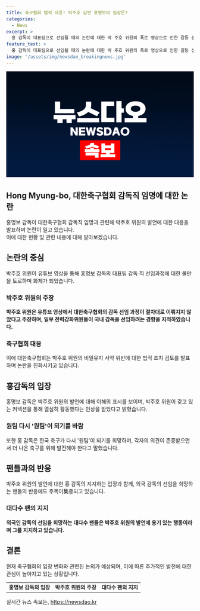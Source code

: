 ```yaml
---
title: 축구협회 법적 대응! 박주호 감싼 홍명보의 입장은?
categories:
  - News
excerpt: >
  홍 감독이 대표팀으로 선임될 때의 논란에 대한 박 주호 위원의 폭로 영상으로 인한 갈등 상황 속에서 홍 감독은 박 주호를 감싸며, 포용과 발전을 강조했다. 박 주호는 절차가 지켜지지 않았다며 비밀 유지 서약을 어겼다는 이유로 법적 대응을 검토받고 있지만, 홍 감독은 포용과 다양한 의견 존중이 중요하다며 감싸며, 양측의 입장 차이가 축구계의 성장에 기여할 수 있다고 말했다. 이에 대다수 팬들은 박 주호를 지지하며 외국인 감독을 원하는 의견도 나타났고, 홍 감독과 박 주호의 관계에 대한 축구협회의 입장 변화가 주목된다.
feature_text: >
  홍 감독이 대표팀으로 선임될 때의 논란에 대한 박 주호 위원의 폭로 영상으로 인한 갈등 상황 속에서 홍 감독은 박 주호를 감싸며, 포용과 발전을 강조했다. 박 주호는 절차가 지켜지지 않았다며 비밀 유지 서약을 어겼다는 이유로 법적 대응을 검토받고 있지만, 홍 감독은 포용과 다양한 의견 존중이 중요하다며 감싸며, 양측의 입장 차이가 축구계의 성장에 기여할 수 있다고 말했다. 이에 대다수 팬들은 박 주호를 지지하며 외국인 감독을 원하는 의견도 나타났고, 홍 감독과 박 주호의 관계에 대한 축구협회의 입장 변화가 주목된다.
image: '/assets/img/newsdao_breakingnews.jpg'
---
```


<p><img src="/assets/img/newsdao_breakingnews.jpg" alt="pcversion 속보" /></p>

<h2>Hong Myung-bo, 대한축구협회 감독직 임명에 대한 논란</h2>

<p data-ke-size="size16">홍명보 감독이 대한축구협회 감독직 임명과 관련해 박주호 위원의 발언에 대한 대응을 발표하며 논란이 일고 있습니다.<br>
이에 대한 현황 및 관련 내용에 대해 알아보겠습니다.</p>

<h2 data-ke-size="size26">논란의 중심</h2>

<p data-ke-size="size16">박주호 위원이 유튜브 영상을 통해 홍명보 감독의 대표팀 감독 직 선임과정에 대한 불만을 토로하며 화제가 되었습니다.</p>

<h3>박주호 위원의 주장</h3>

<p data-ke-size="size16"><b>박주호 위원은 유튜브 영상에서 대한축구협회의 감독 선임 과정이 절차대로 이뤄지지 않았다고 주장하며, 일부 전력강화위원들이 국내 감독을 선임하려는 경향을 지적하였습니다.</b></p>

<h3>축구협회 대응</h3>

<p data-ke-size="size16">이에 대한축구협회는 박주호 위원의 비밀유지 서약 위반에 대한 법적 조치 검토를 발표하며 논란을 진화시키고 있습니다.</p>

<h2 data-ke-size="size26">홍감독의 입장</h2>

<p data-ke-size="size16">홍명보 감독은 박주호 위원의 발언에 대해 이해의 표시를 보이며, 박주호 위원이 갖고 있는 커넥션을 통해 열심히 활동했다는 인상을 받았다고 밝혔습니다.</p>

<h3>원팀 다시 '원팀'이 되기를 바람</h3>

<p data-ke-size="size16">또한 홍 감독은 한국 축구가 다시 '원팀'이 되기를 희망하며, 각자의 의견이 존중받으면서 더 나은 축구를 위해 발전해야 한다고 말했습니다.</p>

<h2 data-ke-size="size26">팬들과의 반응</h2>

<p data-ke-size="size16">박주호 위원의 발언에 대한 홍 감독의 지지하는 입장과 함께, 외국 감독의 선임을 희망하는 팬들의 반응에도 주목이集중되고 있습니다.</p>

<h3>대다수 팬의 지지</h3>

<p data-ke-size="size16"><b>외국인 감독의 선임을 희망하는 대다수 팬들은 박주호 위원의 발언에 용기 있는 행동이라며 그를 지지하고 있습니다.</b></p>

<h2 data-ke-size="size26">결론</h2>

<p data-ke-size="size16">현재 축구협회의 입장 변화와 관련된 논의가 예상되며, 이에 따른 추가적인 발전에 대한 관심이 높아지고 있는 상황입니다.</p>

<table>
    <tr>
        <td style="text-align: center; height: 17px;"><b>홍명보 감독의 입장</b></td>
        <td style="text-align: center; height: 17px;"><b>박주호 위원의 주장</b></td>
        <td style="text-align: center; height: 17px;"><b>대다수 팬의 지지</b></td>
    </tr>
</table>

<p data-ke-size="size16"></p>
실시간 뉴스 속보는, <a href="https://newsdao.kr" rel="dofollow">https://newsdao.kr</a>


